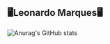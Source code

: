 <h2>🖥️Leonardo Marques🖥️</h2>

![Anurag's GitHub stats](https://github-readme-stats.vercel.app/api?username=leonardomarques7&show_icons=true&theme=midnight-purple)
